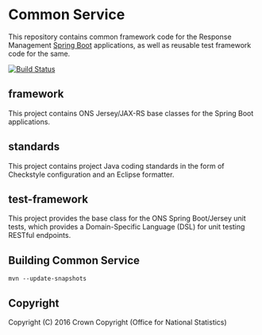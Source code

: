 # Common Service
This repository contains common framework code for the Response Management [Spring Boot](http://projects.spring.io/spring-boot/) applications, as well as reusable test framework code for the same.

[![Build Status](https://travis-ci.org/ONSdigital/rm-common-service.svg?branch=master)](https://travis-ci.org/ONSdigital/rm-common-service)

## framework
This project contains ONS Jersey/JAX-RS base classes for the Spring Boot applications.

## standards
This project contains project Java coding standards in the form of Checkstyle configuration and an Eclipse formatter.

## test-framework
This project provides the base class for the ONS Spring Boot/Jersey unit tests, which provides a Domain-Specific Language (DSL) for unit testing RESTful endpoints.

## Building Common Service

```
mvn --update-snapshots
```
## Copyright
Copyright (C) 2016 Crown Copyright (Office for National Statistics)
